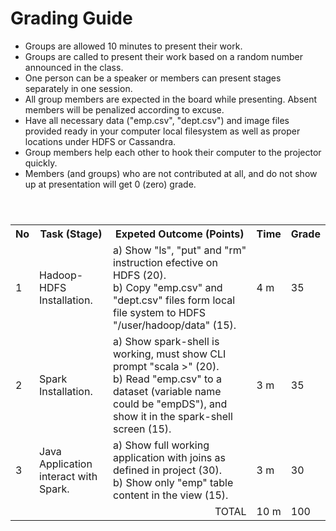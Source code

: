 # Grading Guide
* Groups are allowed 10 minutes to present their work.
* Groups are called to present their work based on a random number announced in the class. 
* One person can be a speaker or members can present stages separately in one session.
* All group members are expected in the board while presenting. Absent members will be penalized according to excuse.
* Have all necessary data ("emp.csv", "dept.csv") and image files provided ready in your computer local filesystem as well as proper locations under HDFS or Cassandra.
* Group members help each other to hook their computer to the projector quickly.
* Members (and groups) who are not contributed at all, and do not show up at presentation will get 0 (zero) grade.

<table>
  <header>
    <th>No</th>
    <th>Task (Stage)</th>
    <th>Expeted Outcome (Points)</th>
    <th>Time</th>
    <th>Grade</th>
  </header>
  <body>
    <tr>
      <td>1</td>
      <td>Hadoop-HDFS Installation.</td>
      <td> a) Show "ls", "put" and "rm" instruction efective on HDFS (20). <br> b) Copy "emp.csv" and "dept.csv" files form local file system to HDFS "/user/hadoop/data" (15).</td>
      <td>4 m</td>
      <td>35</td>
    </tr>
    <tr>
      <td>2</td>
      <td>Spark Installation.</td>
      <td>a) Show spark-shell is working, must show CLI prompt "scala >" (20). <br> b) Read "emp.csv" to a dataset (variable name could be "empDS"), and show it in the spark-shell screen (15).</td>
      <td>3 m</td>
      <td>35</td>
    </tr>
    <tr>
      <td>3</td>
      <td>Java Application interact with Spark.</td>
      <td>a) Show full working application with joins as defined in project (30). <br> b) Show only "emp" table content in the view (15). </td>
      <td>3 m</td>
      <td>30</td>
    </tr>
    <tr>
      <td colspan="3" align="right">TOTAL</td>
      <td>10 m</td>
      <td>100</td>
    </tr>
  </body>
</table>
